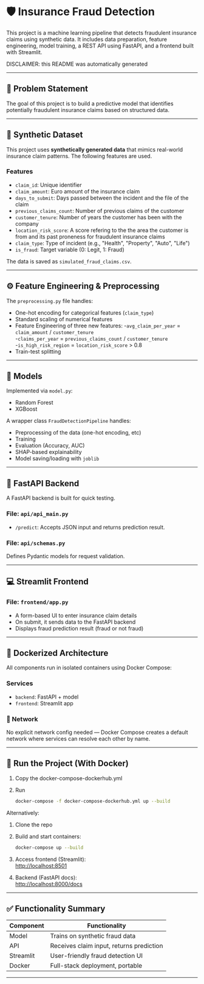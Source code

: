 # 🛡️ Insurance Fraud Detection

This project is a machine learning pipeline that detects fraudulent insurance claims using synthetic data. It includes data preparation, feature engineering, model training, a REST API using FastAPI, and a frontend built with Streamlit.

DISCLAIMER: this README was automatically generated

---

## 📌 Problem Statement

The goal of this project is to build a predictive model that identifies potentially fraudulent insurance claims based on structured data.

---

## 🧪 Synthetic Dataset

This project uses **synthetically generated data** that mimics real-world insurance claim patterns. The following features are used.

### Features

- `claim_id`: Unique identifier
- `claim_amount`: Euro amount of the insurance claim
- `days_to_submit`: Days passed between the incident and the file of the claim
- `previous_claims_count`: Number of previous claims of the customer
- `customer_tenure`: Number of years the customer has been with the company
- `location_risk_score`: A score refering to the the area the customer is from and its past proneness for fraudulent insurance claims
- `claim_type`: Type of incident (e.g., "Health", "Property", "Auto", "Life")
- `is_fraud`: Target variable (0: Legit, 1: Fraud)

The data is saved as `simulated_fraud_claims.csv`.

---

## ⚙️ Feature Engineering & Preprocessing

The `preprocessing.py` file handles:

- One-hot encoding for categorical features (`claim_type`)
- Standard scaling of numerical features
- Feature Engineering of three new features:
   -`avg_claim_per_year` = `claim_amount` / `customer_tenure`\
   -`claims_per_year` = `previous_claims_count` / `customer_tenure`\
   -`is_high_risk_region` = `location_risk_score` > 0.8
- Train-test splitting

---

## 🧠 Models

Implemented via `model.py`:

- Random Forest
- XGBoost

A wrapper class `FraudDetectionPipeline` handles:

- Preprocessing of the data (one-hot encoding, etc)
- Training
- Evaluation (Accuracy, AUC)
- SHAP-based explainability
- Model saving/loading with `joblib`

---

## 🚀 FastAPI Backend

A FastAPI backend is built for quick testing.

### File: `api/api_main.py`

- `/predict`: Accepts JSON input and returns prediction result.

### File: `api/schemas.py`

Defines Pydantic models for request validation.

---

## 💻 Streamlit Frontend

### File: `frontend/app.py`

- A form-based UI to enter insurance claim details
- On submit, it sends data to the FastAPI backend
- Displays fraud prediction result (fraud or not fraud)

---

## 🐳 Dockerized Architecture

All components run in isolated containers using Docker Compose:

### Services

- `backend`: FastAPI + model
- `frontend`: Streamlit app

### 🔸 Network

No explicit network config needed — Docker Compose creates a default network where services can resolve each other by name.

---

## 🧪 Run the Project (With Docker)

1. Copy the docker-compose-dockerhub.yml

2. Run

   ```bash
   docker-compose -f docker-compose-dockerhub.yml up --build
   ```

Alternatively:

1. Clone the repo

2. Build and start containers:

   ```bash
   docker-compose up --build
   ```

3. Access frontend (Streamlit):\
   [http://localhost:8501](http://localhost:8501)

4. Backend (FastAPI docs):\
   [http://localhost:8000/docs](http://localhost:8000/docs)

---

## ✅ Functionality Summary

| Component | Functionality                            |
| --------- | ---------------------------------------- |
| Model     | Trains on synthetic fraud data           |
| API       | Receives claim input, returns prediction |
| Streamlit | User-friendly fraud detection UI         |
| Docker    | Full-stack deployment, portable          |

---
